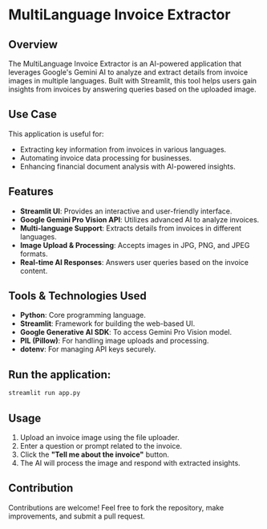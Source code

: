 # MultiLanguage Invoice Extractor

## Overview

The MultiLanguage Invoice Extractor is an AI-powered application that leverages Google's Gemini AI to analyze and extract details from invoice images in multiple languages. Built with Streamlit, this tool helps users gain insights from invoices by answering queries based on the uploaded image.

## Use Case

This application is useful for:

- Extracting key information from invoices in various languages.
- Automating invoice data processing for businesses.
- Enhancing financial document analysis with AI-powered insights.

## Features

- **Streamlit UI**: Provides an interactive and user-friendly interface.
- **Google Gemini Pro Vision API**: Utilizes advanced AI to analyze invoices.
- **Multi-language Support**: Extracts details from invoices in different languages.
- **Image Upload & Processing**: Accepts images in JPG, PNG, and JPEG formats.
- **Real-time AI Responses**: Answers user queries based on the invoice content.

## Tools & Technologies Used

- **Python**: Core programming language.
- **Streamlit**: Framework for building the web-based UI.
- **Google Generative AI SDK**: To access Gemini Pro Vision model.
- **PIL (Pillow)**: For handling image uploads and processing.
- **dotenv**: For managing API keys securely.

## Run the application:
   ```bash
   streamlit run app.py
   ```

## Usage

1. Upload an invoice image using the file uploader.
2. Enter a question or prompt related to the invoice.
3. Click the **"Tell me about the invoice"** button.
4. The AI will process the image and respond with extracted insights.

## Contribution

Contributions are welcome! Feel free to fork the repository, make improvements, and submit a pull request.


